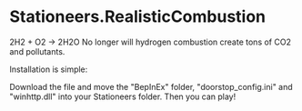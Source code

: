 # Stationeers.RealisticCombustion

2H2 + O2 -> 2H2O 
No longer will hydrogen combustion create tons of CO2 and pollutants.

Installation is simple:

Download the file and move the "BepInEx" folder, "doorstop_config.ini" and "winhttp.dll" into your Stationeers folder.
Then you can play!
